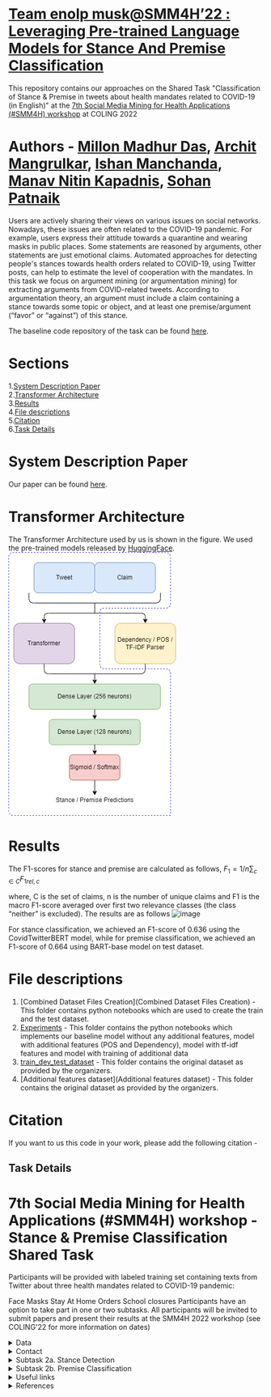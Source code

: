 # [Team enolp musk@SMM4H’22 : Leveraging Pre-trained Language Models for Stance And Premise Classification](https://aclanthology.org/2022.smm4h-1.42/)
This repository contains our approaches on the Shared Task "Classification of Stance & Premise in tweets about health mandates related to COVID-19 (in English)" at the [7th Social Media Mining for Health Applications (#SMM4H) workshop](https://healthlanguageprocessing.org/smm4h-2022/) at COLING 2022

# Authors - [Millon Madhur Das](https://www.linkedin.com/in/millon-madhur-das-6229461b9/), [Archit Mangrulkar](https://www.linkedin.com/in/archit-mangrulkar-033327199/), [Ishan Manchanda](https://www.linkedin.com/in/ishan-manchanda/), [Manav Nitin Kapadnis](https://www.linkedin.com/in/manav-nitin-kapadnis/), [Sohan Patnaik](https://www.linkedin.com/in/sohan-patnaik-29061a1a4/)
Users are actively sharing their views on various issues on social networks. Nowadays, these issues are often related to the COVID-19 pandemic. For example, users express their attitude towards a quarantine and wearing masks in public places. Some statements are reasoned by arguments, other statements are just emotional claims. Automated approaches for detecting people's stances towards health orders related to COVID-19, using Twitter posts, can help to estimate the level of cooperation with the mandates. In this task we focus on argument mining (or argumentation mining) for extracting arguments from COVID-related tweets. According to argumentation theory, an argument must include a claim containing a stance towards some topic or object, and at least one premise/argument (“favor” or “against”) of this stance.

The baseline code repository of the task can be found [here](https://github.com/Veranchos/ArgMining_tweets).

# Sections
1.[System Description Paper](#system-description-paper)\
2.[Transformer Architecture](#transformer-architecture)\
3.[Results](#results)\
4.[File descriptions](#file-descriptions)\
5.[Citation](#citation)\
6.[Task Details](#task-details)
# System Description Paper
Our paper can be found [here]().
# Transformer Architecture
The Transformer Architecture used by us is shown in the figure. We used the pre-trained models released by [HuggingFace](https://huggingface.co/models).\
![image](model_architecture.png)
# Results
The F1-scores for stance and premise are calculated as follows,
    $\displaystyle F_1 = 1/n \sum_{c\in C}F_{1rel,c}$

where, C is the set of claims, n is the number of unique claims and F1 is the macro F1-score averaged over first two relevance classes (the class “neither” is excluded).
The results are as follows
![image](https://user-images.githubusercontent.com/75172544/187048285-ac652520-5b9c-47b7-b739-02851c11cc3e.png)

For stance classification, we achieved an F1-score of 0.636 using the CovidTwitterBERT model, while for premise classification, we achieved an F1-score of 0.664 using BART-base model on test dataset. 

# File descriptions
1. [Combined Dataset Files Creation](Combined Dataset Files Creation) - This folder contains python notebooks which are used to create the train and the test dataset.
2. [Experiments](Experiments) - This folder contains the python notebooks which implements our baseline model without any additional features, model with additional features (POS and Dependency), model with tf-idf features and model with training of additional data
3. [train_dev_test_dataset](train_dev_test_dataset) - This folder contains the original dataset as provided by the organizers.
4. [Additional features dataset](Additional features dataset) - This folder contains the original dataset as provided by the organizers.
# Citation
If you want to us this code in your work, please add the following citation -
## Task Details
# 7th Social Media Mining for Health Applications (#SMM4H) workshop - Stance & Premise Classification Shared Task
Participants will be provided with labeled training set containing texts from Twitter about three health mandates related to COVID-19 pandemic:

Face Masks
Stay At Home Orders
School closures
Participants have an option to take part in one or two subtasks. All participants will be invited to submit papers and present their results at the SMM4H 2022 workshop (see COLING'22 for more information on dates)

 
<details>
<summary>Data</summary>
<br>
We will provide participants with manually labeled tweets for training, validation and testing. The train set for stance detection subtask is based on a COVID-19 stance detection dataset (Glandt et al., 2021).

Train: 3669 tweets
Validation: 600 tweets
Test: 2000 tweets
</details>

<details>
<summary>Contact</summary>
 
<br>
[Elena Tutubalina, Insilico Medicine, Hong Kong](tutubalinaev@gmail.com)

[Vera Davydova](veranchos@gmail.com) 

[Codalab](https://codalab.lisn.upsaclay.fr/competitions/5067)
</details>

<details>
<summary> Subtask 2a. Stance Detection </summary>
<br>
    
The designed system for this subtask should be able to determine the point of view (stance) of the text’s author in relation to the given claim (e.g., wearing a face mask). The tweets in the training dataset are manually annotated for stance according to three categories: in-favor, against, and neither. Given a tweet, participants of this subtask will be required to submit three classes annotations:

FAVOR – positive stance
AGAINST – negative stance
NEITHER – neutral/unclear/irrelevant stance 
</details>

<details>
<summary> Subtask 2b. Premise Classification </summary> 
<br>
    
The second subtask is to predict whether at least one premise/argument is mentioned in the text. A given tweet is considered as having a premise if it contains a statement that can be used as an argument in a discussion. For instance, the annotator could use it to convince an opponent about the given claim.

Given a tweet, participants of this subtask will be required to submit only the binary annotations:

1 – tweet contains a premise (argument)
0 – tweet doesn't contain a premise (argument) 

</details>

<details>
<summary> Useful links </summary> 
<br>
    
COVID-19 Stance Detection dataset (Glandt et al., 2021) is available here: 

https://github.com/kglandt/stance-detection-in-covid-19-tweets
</details>


<details>
<summary> References </summary> 
<br>
(Glandt et al., 2021) Glandt, K., Khanal, S., Li, Y., Caragea, D., & Caragea, C. (2021, January). Stance detection in COVID-19 tweets. In Proceedings of the 59th Annual Meeting of the Association for Computational Linguistics and the 11th International Joint Conference on Natural Language Processing (Vol. 1). 

</details> 

